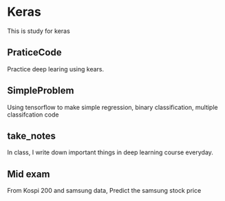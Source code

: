 # Keras
This is study for keras

## PraticeCode
Practice deep learing using kears.  

## SimpleProblem
Using tensorflow to make simple regression, binary classification, multiple classifcation code  

## take_notes
In class, I write down important things in deep learning course everyday.  

## Mid exam
From Kospi 200 and samsung data, Predict the samsung stock price  
